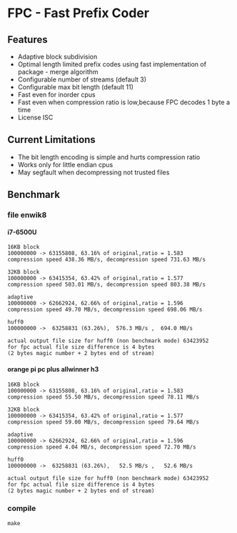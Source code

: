 # FPC - Fast Prefix Coder

## Features
 * Adaptive block subdivision
 * Optimal length limited prefix codes 
 using fast implementation of package - merge algorithm
 * Configurable number of streams (default 3)
 * Configurable max bit length (default 11)
 * Fast even for inorder cpus
 * Fast even when compression ratio is low,because FPC decodes 1 byte a time
 * License ISC
## Current Limitations
 * The bit length encoding is simple and hurts compression ratio
 * Works only for little endian cpus
 * May segfault when decompressing not trusted files
## Benchmark
### file enwik8
#### i7-6500U
```
16KB block
100000000 -> 63155808, 63.16% of original,ratio = 1.583
compression speed 438.36 MB/s, decompression speed 731.63 MB/s

32KB block
100000000 -> 63415354, 63.42% of original,ratio = 1.577
compression speed 503.01 MB/s, decompression speed 803.38 MB/s
  
adaptive
100000000 -> 62662924, 62.66% of original,ratio = 1.596
compression speed 49.70 MB/s, decompression speed 698.06 MB/s
  
huff0
100000000 ->  63258831 (63.26%),  576.3 MB/s ,  694.0 MB/s 

actual output file size for huff0 (non benchmark mode) 63423952
for fpc actual file size difference is 4 bytes
(2 bytes magic number + 2 bytes end of stream)
```
#### orange pi pc plus allwinner h3
```
16KB block
100000000 -> 63155808, 63.16% of original,ratio = 1.583
compression speed 55.50 MB/s, decompression speed 78.11 MB/s

32KB block
100000000 -> 63415354, 63.42% of original,ratio = 1.577
compression speed 59.00 MB/s, decompression speed 79.64 MB/s

adaptive
100000000 -> 62662924, 62.66% of original,ratio = 1.596
compression speed 4.04 MB/s, decompression speed 72.70 MB/s

huff0
100000000 ->  63258831 (63.26%),   52.5 MB/s ,   52.6 MB/s

actual output file size for huff0 (non benchmark mode) 63423952
for fpc actual file size difference is 4 bytes
(2 bytes magic number + 2 bytes end of stream)
```
### compile
```
make
```
